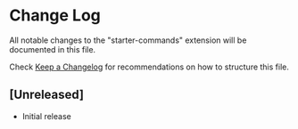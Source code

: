 # Change Log

All notable changes to the "starter-commands" extension will be documented in this file.

Check [Keep a Changelog](http://keepachangelog.com/) for recommendations on how to structure this file.

## [Unreleased]

- Initial release